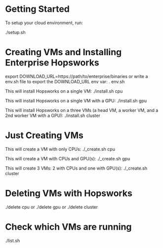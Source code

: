 Getting Started
=======================

To setup your cloud environment, run:

./setup.sh


Creating VMs and Installing Enterprise Hopsworks
===============================

export DOWNLOAD_URL=https://path/to/enterprise/binaries
or write a env.sh file to export the DOWNLOAD_URL env var:
. env.sh

This will install Hopsworks on a single VM:
./install.sh cpu

This will install Hopsworks on a single VM with a GPU:
./install.sh gpu

This will install Hopsworks on a three VMs (a head VM, a worker VM, and a 2nd worker VM with a GPU):
./install.sh cluster


Just Creating VMs
===============================

This will create a VM with only CPUs:
./_create.sh cpu

This will create a VM with CPUs and GPU(s):
./_create.sh gpu

This will create 3 VMs: 2 with CPUs and one with GPU(s):
./_create.sh cluster


Deleting VMs with Hopsworks
===============================

./delete cpu
or
./delete gpu
or
./delete cluster

Check which VMs are running
===============================

./list.sh